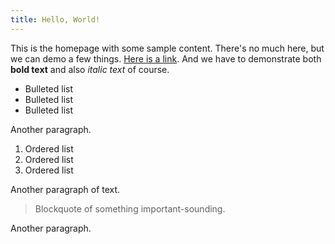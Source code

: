 ```yaml
---
title: Hello, World!
---
```


This is the homepage with some sample content. There's no much here, but we can demo a few things. [Here is a link](/about). And we have to demonstrate both **bold text** and also _italic text_ of course.

- Bulleted list
- Bulleted list
- Bulleted list

Another paragraph.

1. Ordered list
2. Ordered list
3. Ordered list

Another paragraph of text.

> Blockquote of something important-sounding.

Another paragraph.
